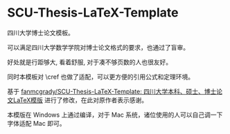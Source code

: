 # SCU-Thesis-LaTeX-Template

四川大学博士论文模板。

可以满足四川大学数学学院对博士论文格式的要求，也通过了盲审。

好处就是行距够大, 看着舒服, 对于凑不够页数的人也很友好。

同时本模板对 \cref 也做了适配，可以更方便的引用公式和定理环境。

基于 [fanmcgrady/SCU-Thesis-LaTeX-Template: 四川大学本科、硕士、博士论文LaTeX模版](https://github.com/fanmcgrady/SCU-Thesis-LaTeX-Template) 进行了修改，在此对原作者表示感谢。

本模版在 Windows 上通过编译，对于 Mac 系统，诸位使用的人可以自己调一下字体适配 Mac 即可。
